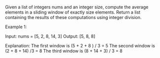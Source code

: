 Given a list of integers nums and an integer size, compute the average elements in a sliding window of exactly size elements.
Return a list containing the results of these computations using integer division.

Example 1:

  Input: nums = [5, 2, 8, 14, 3]
  Output: [5, 8, 8]

  Explanation:
  The first window is (5 + 2 + 8 ) / 3 = 5
  The second window is (2 + 8 + 14) /3 = 8
  The third window is (8 + 14 + 3) / 3 = 8
  
